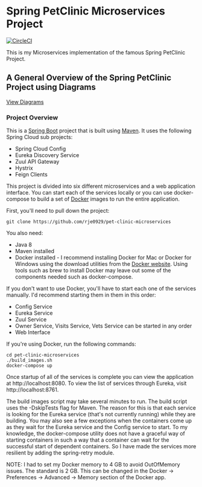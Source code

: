 # Spring PetClinic Microservices Project
[![CircleCI](https://circleci.com/gh/rje0929/pet-clinic-microservices.svg?style=svg)](https://circleci.com/gh/rje0929/pet-clinic-microservices)

This is my Microservices implementation of the famous Spring PetClinic Project.

## A General Overview of the Spring PetClinic Project using Diagrams

[View Diagrams](https://speakerdeck.com/michaelisvy/spring-petclinic-sample-application)

### Project Overview

This is a [Spring Boot](https://spring.io/guides/gs/spring-boot) project that is built using [Maven](https://spring.io/guides/gs/maven/).  It uses the following Spring Cloud sub projects:

* Spring Cloud Config
* Eureka Discovery Service
* Zuul API Gateway
* Hystrix
* Feign Clients

This project is divided into six different microservices and a web application interface.  You can start each of the services locally or you can use docker-compose to build a set of [Docker](https://www.docker.com/) images to run the entire application.

First, you'll need to pull down the project:

```
git clone https://github.com/rje0929/pet-clinic-microservices
```

You also need:

* Java 8
* Maven installed
* Docker installed - I recommend installing Docker for Mac or Docker for Windows using the download utilities from the [Docker website](https://www.docker.com/).  Using tools such as brew to install Docker may leave out some of the components needed such as docker-compose.

If you don't want to use Docker, you'll have to start each one of the services manually.  I'd recommend starting them in them in this order:

* Config Service
* Eureka Service
* Zuul Service
* Owner Service, Visits Service, Vets Service can be started in any order
* Web Interface

If you're using Docker, run the following commands:

```
cd pet-clinic-microservices
./build_images.sh
docker-compose up
```

Once startup of all of the services is complete you can view the application at http://localhost:8080.  To view the list of services through Eureka, visit http://localhost:8761.

The build images script may take several minutes to run.  The build script uses the -DskipTests flag for Maven.  The reason for this is that each service is looking for the Eureka service (that's not currently running) while they are building.  You may also see a few exceptions when the containers come up as they wait for the Eureka service and the Config service to start. To my knowledge, the docker-compose utility does not have a graceful way of starting containers in such a way that a container can wait for the successful start of dependent containers.  So I have made the services more resilient by adding the spring-retry module. 

NOTE:  I had to set my Docker memory to 4 GB to avoid OutOfMemory issues.  The standard is 2 GB.  This can be changed in the Docker -> Preferences -> Advanced -> Memory section of the Docker app.
